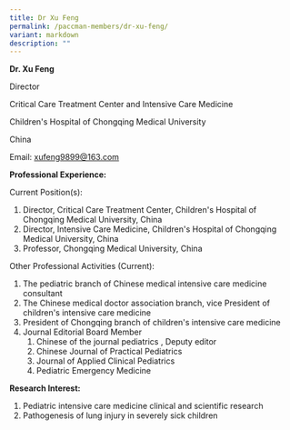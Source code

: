 ```yaml
---
title: Dr Xu Feng
permalink: /paccman-members/dr-xu-feng/
variant: markdown
description: ""
---
```

**Dr. Xu Feng**

Director

Critical Care Treatment Center and Intensive Care Medicine

Children's Hospital of Chongqing Medical University 

China

Email: [xufeng9899@163.com](mailto:xufeng9899@163.com)

**Professional Experience:**

Current Position(s):

1.  Director, Critical Care Treatment Center, Children's Hospital of Chongqing Medical University, China
2.  Director, Intensive Care Medicine, Children's Hospital of Chongqing Medical University, China
3.  Professor, Chongqing Medical University, China

Other Professional Activities (Current):

1.  The pediatric branch of Chinese medical intensive care medicine consultant
2.  The Chinese medical doctor association branch, vice President of children's intensive care medicine
3.  President of Chongqing branch of children's intensive care medicine
4.  Journal Editorial Board Member
    1.  Chinese of the journal pediatrics , Deputy editor
    2.  Chinese Journal of Practical Pediatrics
    3.  Journal of Applied Clinical Pediatrics
    4.  Pediatric Emergency Medicine

**Research Interest:**

1.  Pediatric intensive care medicine clinical and scientific research
2.  Pathogenesis of lung injury in severely sick children